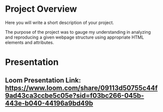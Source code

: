 # Project Overview
Here you will write a short description of your project.

The purpose of the project was to gauge my understanding in analyzing and reproducing a given webpage structure using appropriate HTML elements and attributes.

# Presentation

## Loom Presentation Link: https://www.loom.com/share/09113d50755c44f9ad43ca3ccbe5c05e?sid=f03bc266-045b-443e-b040-44196a9bd49b